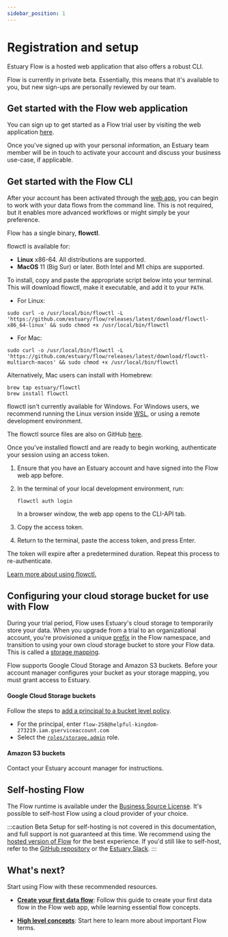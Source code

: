 ```yaml
---
sidebar_position: 1
---
```


# Registration and setup

Estuary Flow is a hosted web application that also offers a robust CLI.

Flow is currently in private beta. Essentially, this means that it's available to you, but new sign-ups are personally reviewed by our team.

## Get started with the Flow web application

You can sign up to get started as a Flow trial user by visiting the web application [here](https://go.estuary.dev/dashboard).

Once you've signed up with your personal information, an Estuary team member will be in touch to activate your account and discuss your business use-case, if applicable.

## Get started with the Flow CLI

After your account has been activated through the [web app](#get-started-with-the-flow-web-application), you can begin to work with your data flows from the command line.
This is not required, but it enables more advanced workflows or might simply be your preference.

Flow has a single binary, **flowctl**.

flowctl is available for:

* **Linux** x86-64. All distributions are supported.
* **MacOS** 11 (Big Sur) or later. Both Intel and M1 chips are supported.

To install, copy and paste the appropriate script below into your terminal. This will download flowctl, make it executable, and add it to your `PATH`.

   * For Linux:
   ```console
   sudo curl -o /usr/local/bin/flowctl -L 'https://github.com/estuary/flow/releases/latest/download/flowctl-x86_64-linux' && sudo chmod +x /usr/local/bin/flowctl
   ```

   * For Mac:
   ```console
   sudo curl -o /usr/local/bin/flowctl -L 'https://github.com/estuary/flow/releases/latest/download/flowctl-multiarch-macos' && sudo chmod +x /usr/local/bin/flowctl
   ```

   Alternatively, Mac users can install with Homebrew:
   ```console
   brew tap estuary/flowctl
   brew install flowctl
   ```

flowctl isn't currently available for Windows.
For Windows users, we recommend running the Linux version inside [WSL](https://learn.microsoft.com/en-us/windows/wsl/),
or using a remote development environment.

The flowctl source files are also on GitHub [here](https://go.estuary.dev/flowctl).

Once you've installed flowctl and are ready to begin working, authenticate your session using an access token.

1. Ensure that you have an Estuary account and have signed into the Flow web app before.

2. In the terminal of your local development environment, run:
   ``` console
   flowctl auth login
   ```
   In a browser window, the web app opens to the CLI-API tab.

3. Copy the access token.

4. Return to the terminal, paste the access token, and press Enter.

The token will expire after a predetermined duration. Repeat this process to re-authenticate.


[Learn more about using flowctl.](../concepts/flowctl.md)

## Configuring your cloud storage bucket for use with Flow

During your trial period, Flow uses Estuary's cloud storage to temporarily store your data.
When you upgrade from a trial to an organizational account, you're provisioned a unique [prefix](../concepts/catalogs.md#namespace) in the Flow namespace,
and transition to using your own cloud storage bucket to store your Flow data. This is called a [storage mapping](../concepts/storage-mappings.md).

Flow supports Google Cloud Storage and Amazon S3 buckets.
Before your account manager configures your bucket as your storage mapping, you must grant access to Estuary.

#### Google Cloud Storage buckets

Follow the steps to [add a principal to a bucket level policy](https://cloud.google.com/storage/docs/access-control/using-iam-permissions#bucket-add).

* For the principal, enter `flow-258@helpful-kingdom-273219.iam.gserviceaccount.com`
* Select the [`roles/storage.admin`](https://cloud.google.com/storage/docs/access-control/iam-roles) role.

#### Amazon S3 buckets

Contact your Estuary account manager for instructions.

## Self-hosting Flow

The Flow runtime is available under the [Business Source License](https://github.com/estuary/flow/blob/master/LICENSE-BSL). It's possible to self-host Flow using a cloud provider of your choice.

:::caution Beta
Setup for self-hosting is not covered in this documentation, and full support is not guaranteed at this time.
We recommend using the [hosted version of Flow](#get-started-with-the-flow-web-application) for the best experience.
If you'd still like to self-host, refer to the [GitHub repository](https://github.com/estuary/flow) or the [Estuary Slack](https://join.slack.com/t/estuary-dev/shared_invite/zt-86nal6yr-VPbv~YfZE9Q~6Zl~gmZdFQ).
:::

## What's next?

Start using Flow with these recommended resources.

* **[Create your first data flow](../guides/create-dataflow.md)**:
Follow this guide to create your first data flow in the Flow web app, while learning essential flow concepts.

* **[High level concepts](../concepts/README.md)**: Start here to learn more about important Flow terms.